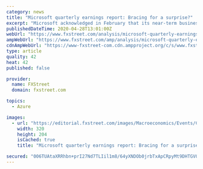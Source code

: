 ```yaml
---
category: news
title: "Microsoft quarterly earnings report: Bracing for a surprise?"
excerpt: "Microsoft acknowledged in February that its near-term business is likely to miss estimates as its More Personal Computing (which makes up a third of Microsoft’s total revenue) suffered the most due to the virus outbreak."
publishedDateTime: 2020-04-28T13:01:00Z
webUrl: "https://www.fxstreet.com/analysis/microsoft-quarterly-earnings-report-bracing-for-a-surprise-202004281301"
ampWebUrl: "https://www.fxstreet.com/amp/analysis/microsoft-quarterly-earnings-report-bracing-for-a-surprise-202004281301"
cdnAmpWebUrl: "https://www-fxstreet-com.cdn.ampproject.org/c/s/www.fxstreet.com/amp/analysis/microsoft-quarterly-earnings-report-bracing-for-a-surprise-202004281301"
type: article
quality: 42
heat: 42
published: false

provider:
  name: FXStreet
  domain: fxstreet.com

topics:
  - Azure

images:
  - url: "https://editorial.fxstreet.com/images/Macroeconomics/Events/Coronavirus/coronavirus3_Small.jpg"
    width: 320
    height: 204
    isCached: true
    title: "Microsoft quarterly earnings report: Bracing for a surprise?"

secured: "006TUAtaXRRhbn+prI27Nd7TLIil1m8/64yXNDOb0jrbTxApCRpyMt9DHTGV0X+7UsfCSv6CwaF+Mze6lpLxjc7/PMUB5jga2nWwgtX+m9kk2RLFvbgnsU/Q2NZueXGlBGV79QgtI18Gevf0wYhr2Ae2c+r4vcS0Lyqiecm8f3LEJ8hMkJ1DCj0CxL6U7n+qgXrkalwxgbmxSYYcI45jwbCFT9s7lYqAyUNJvg1sErtpZf7ErZfKgKmRzg+EFC6PdSarbSJNmF0h0uymnyFNiVw7vg+W8rOnekWEAYiHxlH/ZEtrBtTfI9SX4cNhCr3L;c7S9AbBEfnQvRM2zfXUAJg=="
---
```


